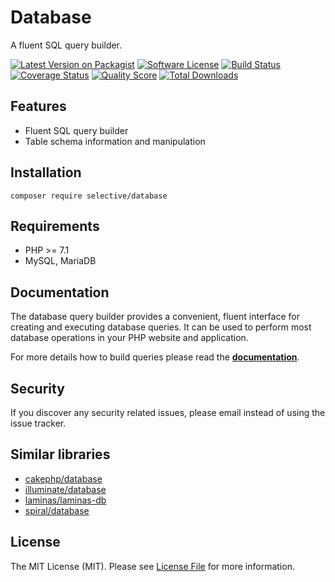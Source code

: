 # Database

A fluent SQL query builder.

[![Latest Version on Packagist](https://img.shields.io/github/release/selective-php/database.svg?style=flat-square)](https://packagist.org/packages/selective/database)
[![Software License](https://img.shields.io/badge/license-MIT-brightgreen.svg?style=flat-square)](LICENSE)
[![Build Status](https://github.com/selective-php/database/workflows/PHP/badge.svg)](https://github.com/selective-php/database/actions)
[![Coverage Status](https://img.shields.io/scrutinizer/coverage/g/selective-php/database.svg?style=flat-square)](https://scrutinizer-ci.com/g/selective-php/database/code-structure)
[![Quality Score](https://img.shields.io/scrutinizer/quality/g/selective-php/database.svg?style=flat-square)](https://scrutinizer-ci.com/g/selective-php/database/?branch=master)
[![Total Downloads](https://img.shields.io/packagist/dt/selective/database.svg?style=flat-square)](https://packagist.org/packages/selective/database/stats)

## Features

* Fluent SQL query builder
* Table schema information and manipulation

## Installation

```shell
composer require selective/database
```

## Requirements

* PHP >= 7.1
* MySQL, MariaDB

## Documentation

The database query builder provides a convenient, fluent interface for creating and executing database queries. It can be used to perform most database operations in your PHP website and application.

For more details how to build queries please read the **[documentation](https://selective-php.github.io/database/)**.

## Security

If you discover any security related issues, please email instead of using the issue tracker.

## Similar libraries

* [cakephp/database](https://github.com/cakephp/database)
* [illuminate/database](https://github.com/illuminate/database)
* [laminas/laminas-db](https://github.com/laminas/laminas-db)
* [spiral/database](https://github.com/spiral/database)

## License

The MIT License (MIT). Please see [License File](LICENSE.md) for more information.
